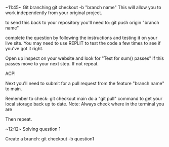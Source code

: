 


~11:45~ Git branching
git checkout -b "branch name"
This will allow you to work independently from your original project.

to send this back to your repository you'll need to: git push origin "branch name"

complete the question by following the instructions and testing it on your live site. You may need to use REPLIT to test the code a few times to see if you've got it right.

Open up inspect on your website and look for "Test for sum() passes" if this passes move to your next step. If not repeat.

ACP!

Next you'll need to submit for a pull request from the feature "branch name" to main.

Remember to check: git checkout main
do a "git pull" command to get your local storage back up to date.
Note: Always check where in the terminal you are

Then repeat.

~12:12~
Solving question 1





Create a branch: git checkout -b question1
